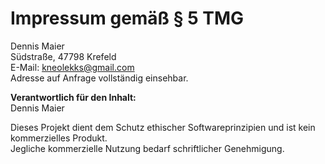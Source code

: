 # Impressum gemäß § 5 TMG

Dennis Maier  
Südstraße, 47798 Krefeld  
E-Mail: kneolekks@gmail.com  
Adresse auf Anfrage vollständig einsehbar.

**Verantwortlich für den Inhalt:**  
Dennis Maier

Dieses Projekt dient dem Schutz ethischer Softwareprinzipien und ist kein kommerzielles Produkt.  
Jegliche kommerzielle Nutzung bedarf schriftlicher Genehmigung.
